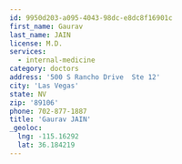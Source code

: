 ```yaml
---
id: 9950d203-a095-4043-98dc-e8dc8f16901c
first_name: Gaurav
last_name: JAIN
license: M.D.
services:
  - internal-medicine
category: doctors
address: '500 S Rancho Drive  Ste 12'
city: 'Las Vegas'
state: NV
zip: '89106'
phone: 702-877-1887
title: 'Gaurav JAIN'
_geoloc:
  lng: -115.16292
  lat: 36.184219
---
```

